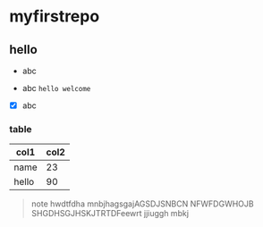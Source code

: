 # myfirstrepo
## hello
* abc 
- abc
`hello welcome`
-[x] abc

### table
col1 | col2 
-------|-------|
name|23
hello|90

>note
hwdtfdha mnbjhagsgajAGSDJSNBCN NFWFDGWHOJB
SHGDHSGJHSKJTRTDFeewrt jjiuggh mbkj


